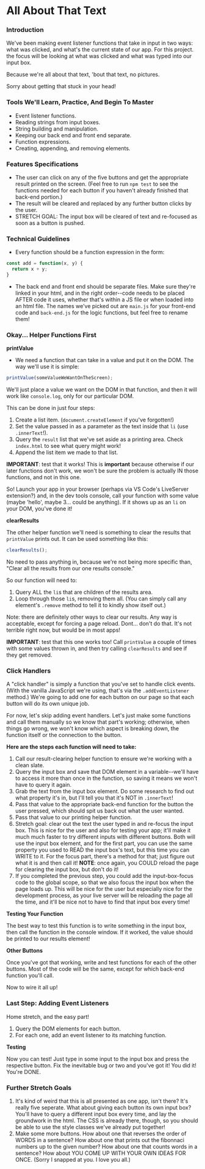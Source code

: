 # All About That Text

### Introduction

We've been making event listener functions that take in input in two ways: what was clicked, and what's the current state of our app. For this project. the focus will be looking at what was clicked and what was typed into our input box.

Because we're all about that text, 'bout that text, no pictures.

Sorry about getting that stuck in your head!


### Tools We'll Learn, Practice, And Begin To Master

* Event listener functions.
* Reading strings from input boxes.
* String building and manipulation.
* Keeping our back end and front end separate.
* Function expressions.
* Creating, appending, and removing elements.


### Features Specifications

* The user can click on any of the five buttons and get the appropriate result printed on the screen. (Feel free to run `npm test` to see the functions needed for each button if you haven't already finished that back-end portion.)
* The result will be cleared and replaced by any further button clicks by the user.
* STRETCH GOAL: The input box will be cleared of text and re-focused as soon as a button is pushed.


### Technical Guidelines

* Every function should be a function expression in the form:

```javascript
const add = function(x, y) {
  return x + y;
}
```

* The back end and front end should be separate files. Make sure they're linked in your html, and in the right order--code needs to be placed AFTER code it uses, whether that's within a JS file or when loaded into an html file. The names we've picked out are `main.js` for your front-end code and `back-end.js` for the logic functions, but feel free to rename them!


### Okay... Helper Functions First

**printValue**
* We need a function that can take in a value and put it on the DOM. The way we'll use it is simple:

```javascript
printValue(someValueWeWantOnTheScreen);
```

We'll just place a value we want on the DOM in that function, and then it will work like `console.log`, only for our particular DOM.

This can be done in just four steps:

1. Create a list item. (`document.createElement` if you've forgotten!)
2. Set the value passed in as a parameter as the text inside that `li` (use `.innerText`!).
3. Query the `result` list that we've set aside as a printing area. Check `index.html` to see what query might work!
4. Append the list item we made to that list.

**IMPORTANT**: test that it works! This is **important** because otherwise if our later functions don't work, we won't be sure the problem is actually IN those functions, and not in this one.

So! Launch your app in your browser (perhaps via VS Code's LiveServer extension?) and, in the dev tools console, call your function with some value (maybe 'hello', maybe 3... could be anything). If it shows up as an `li` on your DOM, you've done it!

**clearResults**

The other helper function we'll need is something to clear the results that `printValue` prints out. It can be used something like this:

```javascript
clearResults();
```

No need to pass anything in, because we're not being more specific than, "Clear all the results from our one results console."

So our function will need to:

1. Query ALL the `li`s that are children of the results area.
2. Loop through those `li`s, removing them all. (You can simply call any element's `.remove` method to tell it to kindly show itself out.)

Note: there are definitely other ways to clear our results. Any way is acceptable, except for forcing a page reload. Dont... don't do that. It's not terrible right now, but would be in most apps!

**IMPORTANT**: test that this one works too! Call `printValue` a couple of times with some values thrown in, and then try calling `clearResults` and see if they get removed.


### Click Handlers

A "click handler" is simply a function that you've set to handle click events. (With the vanilla JavaScript we're using, that's via the `.addEventListener` method.) We're going to add one for each button on our page so that each button will do its own unique job.

For now, let's skip adding event handlers. Let's just make some functions and call them manually so we know that part's working; otherwise, when things go wrong, we won't know which aspect is breaking down, the function itself or the connection to the button.

**Here are the steps each function will need to take:**

1. Call our result-clearing helper function to ensure we're working with a clean slate.
2. Query the input box and save that DOM element in a variable--we'll have to access it more than once in the function, so saving it means we won't have to query it again.
3. Grab the text from the input box element. Do some research to find out what property it's in, but I'll tell you that it's NOT in `.innerText`!
4. Pass that value to the appropriate back-end function for the button the user pressed, which should spit us back out what the user wanted.
5. Pass that value to our printing helper function.
6. Stretch goal: clear out the text the user typed in and re-focus the input box. This is nice for the user and also for testing your app; it'll make it much much faster to try different inputs with different buttons. Both will use the input box element, and for the first part, you can use the same property you used to READ the input box's text, but this time you can WRITE to it. For the focus part, there's a method for that; just figure out what it is and then call it! **NOTE**: once again, you COULD reload the page for clearing the input box, but don't do it!
7. If you completed the previous step, you could add the input-box-focus code to the global scope, so that we also focus the input box when the page loads up. This will be nice for the user but especially nice for the development process, as your live server will be reloading the page all the time, and it'll be nice not to have to find that input box every time!


**Testing Your Function**

The best way to test this function is to write something in the input box, then call the function in the console window. If it worked, the value should be printed to our results element!

**Other Buttons**

Once you've got that working, write and test functions for each of the other buttons. Most of the code will be the same, except for which back-end function you'll call.

Now to wire it all up!


### Last Step: Adding Event Listeners

Home stretch, and the easy part!

1. Query the DOM elements for each button.
2. For each one, add an event listener to its matching function.

**Testing**

Now you can test! Just type in some input to the input box and press the respective button. Fix the inevitable bug or two and you've got it! You did it! You're DONE.


### Further Stretch Goals

1. It's kind of weird that this is all presented as one app, isn't there? It's really five seperate. What about giving each button its own input box? You'll have to query a different input box every time, and lay the groundwork in the html. The CSS is already there, though, so you should be able to use the style classes we've already put together!
2. Make some more buttons. How about one that reverses the order of WORDS in a sentence? How about one that prints out the fibonnaci numbers up to the given number? How about one that counts words in a sentence? How about YOU COME UP WITH YOUR OWN IDEAS FOR ONCE. (Sorry I snapped at you. I love you all.)
